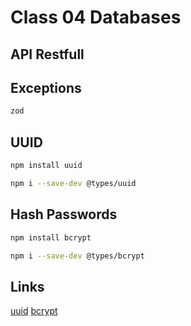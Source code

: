 # Class 04 Databases

## API Restfull

## Exceptions

```bash
zod
```

## UUID

```bash
npm install uuid

npm i --save-dev @types/uuid
```

## Hash Passwords

```bash
npm install bcrypt

npm i --save-dev @types/bcrypt
```

## Links

[uuid](https://www.npmjs.com/package/uuid)
[bcrypt](https://www.npmjs.com/package/bcrypt)
